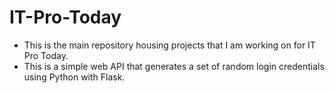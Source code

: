 # IT-Pro-Today
* This is the main repository housing projects that I am working on for IT Pro Today.
* This is a simple web API that generates a set of random login credentials using Python with Flask.